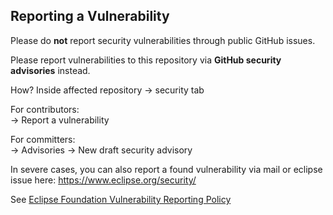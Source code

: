 ## Reporting a Vulnerability

Please do **not** report security vulnerabilities through public GitHub issues.

Please report vulnerabilities to this repository via **GitHub security advisories** instead.

How? Inside affected repository → security tab

For contributors:  
→ Report a vulnerability

For committers:  
→ Advisories → New draft security advisory

In severe cases, you can also report a found vulnerability via mail or eclipse issue here: https://www.eclipse.org/security/

See [Eclipse Foundation Vulnerability Reporting Policy](https://www.eclipse.org/projects/handbook/#vulnerability)